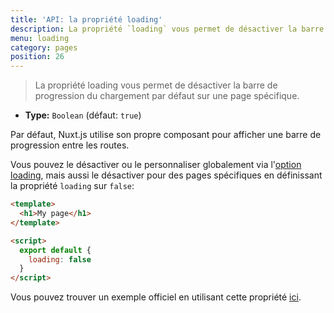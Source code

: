 ```yaml
---
title: 'API: la propriété loading'
description: La propriété `loading` vous permet de désactiver la barre de progression du chargement par défaut sur une page spécifique.
menu: loading
category: pages
position: 26
---
```


> La propriété loading vous permet de désactiver la barre de progression du chargement par défaut sur une page spécifique.

- **Type:** `Boolean` (défaut: `true`)

Par défaut, Nuxt.js utilise son propre composant pour afficher une barre de progression entre les routes.

Vous pouvez le désactiver ou le personnaliser globalement via l'[option loading](/api/configuration-loading), mais aussi le désactiver pour des pages spécifiques en définissant la propriété `loading` sur `false`:

```html
<template>
  <h1>My page</h1>
</template>

<script>
  export default {
    loading: false
  }
</script>
```

Vous pouvez trouver un exemple officiel en utilisant cette propriété [ici](/examples/custom-page-loading).
